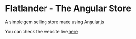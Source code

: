 # Flatlander - The Angular Store
A simple gem selling store made using Angular.js 

You can check the website live [here](https://dakshvarshneya.github.io/AngularStore/)
